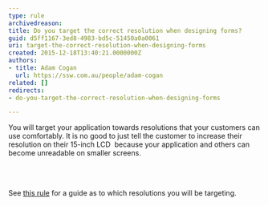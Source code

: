 ```yaml
---
type: rule
archivedreason: 
title: Do you target the correct resolution when designing forms?
guid: d5ff1167-3ed8-4983-bd5c-51450a0a0061
uri: target-the-correct-resolution-when-designing-forms
created: 2015-12-18T13:40:21.0000000Z
authors:
- title: Adam Cogan
  url: https://ssw.com.au/people/adam-cogan
related: []
redirects:
- do-you-target-the-correct-resolution-when-designing-forms

---
```



<p>You will target your application towards resolutions that your customers can use comfortably. It is no good to just tell the customer to increase their resolution on their 15-inch LCD &#160;because your application and others can become unreadable on smaller screens. <br></p>
<br><excerpt class='endintro'></excerpt><br>
<p>​​<span style="line-height&#58;20.8px;">See&#160;</span><a href="/_layouts/15/FIXUPREDIRECT.ASPX?WebId=3dfc0e07-e23a-4cbb-aac2-e778b71166a2&amp;TermSetId=07da3ddf-0924-4cd2-a6d4-a4809ae20160&amp;TermId=0350f1d5-8b08-4c76-9516-263626013ef4" style="line-height&#58;20.8px;">this rule​</a><span style="line-height&#58;20.8px;">&#160;for a guide as to which resolutions you will be targeting.</span></p>


